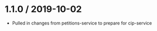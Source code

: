 1.1.0 / 2019-10-02
==================

  * Pulled in changes from petitions-service to prepare for cip-service